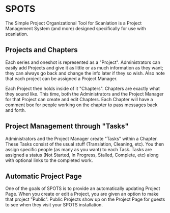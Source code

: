SPOTS
=====
The Simple Project Organizational Tool for Scanlation is a Project Management System (and more) designed specifically for use with scanlation.

Projects and Chapters
---------------------
Each series and oneshot is represented as a "Project". Administrators can easily add Projects and give it as little or as much information as they want; they can always go back and change the info later if they so wish.
Also note that each project can be assigned a Project Manager.

Each Project then holds inside of it "Chapters". Chapters are exactly what they sound like. This time, both the Administrators and the Project Manager for that Project can create and edit Chapters. Each Chapter will have a comment box for people working on the chapter to pass messages back and forth.

Project Management through "Tasks"
----------------------------------
Administrators and the Project Manager create "Tasks" within a Chapter. These Tasks consist of the usual stuff (Translation, Cleaning, etc). You then assign specific people (as many as you want) to each Task. Tasks are assigned a status (Not Started, In Progress, Stalled, Complete, etc) along with optional links to the completed work.

Automatic Project Page
----------------------
One of the goals of SPOTS is to provide an automatically updating Project Page. When you create or edit a Project, you are given an option to make that project "Public". Public Projects show up on the Project Page for guests to see when they visit your SPOTS installation.
